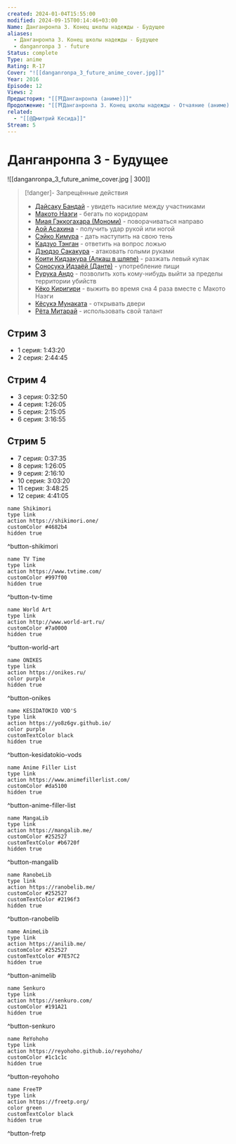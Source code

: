 ```yaml
---
created: 2024-01-04T15:55:00
modified: 2024-09-15T00:14:46+03:00
Name: Данганронпа 3. Конец школы надежды - Будущее
aliases:
  - Данганронпа 3. Конец школы надежды - Будущее
  - danganronpa 3 - future
Status: complete
Type: anime
Rating: R-17
Cover: "![[danganronpa_3_future_anime_cover.jpg]]"
Year: 2016
Episode: 12
Views: 2
Предыстория: "[[⛩️Данганронпа (аниме)]]"
Продолжение: "[[⛩️Данганронпа 3. Конец школы надежды - Отчаяние (аниме)]]"
related:
  - "[[@Дмитрий Кесида]]"
Stream: 5
---
```


# Данганронпа 3 - Будущее

![[danganronpa_3_future_anime_cover.jpg | 300]]

> [!danger]- Запрещённые действия
>  - [Дайсаку Бандай](https://shikimori.one/characters/140043-daisaku-bandai) - увидеть насилие между участниками
>  - [Макото Наэги](https://shikimori.one/characters/63851-makoto-naegi) - бегать по коридорам
>  - [Миая Гэккогахара (Мономи)](https://shikimori.one/characters/140125-miaya-gekkougahara) - поворачиваться направо
>  - [Аой Асахина](https://shikimori.one/characters/65531-aoi-asahina)  - получить удар рукой или ногой
>  - [Сэйко Кимура](https://shikimori.one/characters/140019-seiko-kimura) - дать наступить на свою тень
>  - [Кадзуо Тэнган](https://shikimori.one/characters/140025-kazuo-tengan) - ответить на вопрос ложью
>  - [Дзюдзо Сакакура](https://shikimori.one/characters/140128-juuzou-sakakura) - атаковать голыми руками
>  - [Коити Кидзакура (Алкаш в шляпе)](https://shikimori.one/characters/140026-kouichi-kizakura) - разжать левый кулак
>  - [Соносукэ Идзаёй (Данте)](https://shikimori.one/characters/140021-sounosuke-izayoi) - употребление пищи
>  - [Рурука Андо](https://shikimori.one/characters/140020-ruruka-andou) - позволить хоть кому-нибудь выйти за пределы территории убийств
>  - [Кёко Киригири](https://shikimori.one/characters/63845-kyouko-kirigiri) - выжить во время сна 4 раза вместе с Макото Наэги
>  - [Кёсукэ Мунаката](https://shikimori.one/characters/140126-kyousuke-munakata) - открывать двери
>  - [Рëта Митарай](https://shikimori.one/characters/140042-ryouta-mitarai) - использовать свой талант


## Стрим 3

 - 1 серия: 1:43:20
 - 2 серия: 2:44:45

## Стрим 4

 - 3 серия: 0:32:50
 - 4 серия: 1:26:05
 - 5 серия: 2:15:05
 - 6 серия: 3:16:55

## Стрим 5

 - 7 серия: 0:37:35
 - 8 серия: 1:26:05
 - 9 серия: 2:16:10
 - 10 серия: 3:03:20
 - 11 серия: 3:48:25
 - 12 серия: 4:41:05

```button
name Shikimori
type link
action https://shikimori.one/
customColor #4682b4
hidden true
```
^button-shikimori

```button
name TV Time
type link
action https://www.tvtime.com/
customColor #997f00
hidden true
```
^button-tv-time

```button
name World Art
type link
action http://www.world-art.ru/
customColor #7a0000
hidden true
```
^button-world-art

```button
name ONIKES
type link
action https://onikes.ru/
color purple
hidden true
```
^button-onikes

```button
name KESIDATOKIO VOD'S
type link
action https://yo8z6gv.github.io/
color purple
customTextColor black
hidden true
```
^button-kesidatokio-vods

```button
name Anime Filler List
type link
action https://www.animefillerlist.com/
customColor #da5100
hidden true
```
^button-anime-filler-list

```button
name MangaLib
type link
action https://mangalib.me/
customColor #252527
customTextColor #b6720f
hidden true
```
^button-mangalib

```button
name RanobeLib
type link
action https://ranobelib.me/
customColor #252527
customTextColor #2196f3
hidden true
```
^button-ranobelib

```button
name AnimeLib
type link
action https://anilib.me/
customColor #252527
customTextColor #7E57C2
hidden true
```
^button-animelib

```button
name Senkuro
type link
action https://senkuro.com/
customColor #191A21
hidden true
```
^button-senkuro

```button
name ReYohoho
type link
action https://reyohoho.github.io/reyohoho/
customColor #1c1c1c
hidden true
```
^button-reyohoho

```button
name FreeTP
type link
action https://freetp.org/
color green
customTextColor black
hidden true
```
^button-fretp
